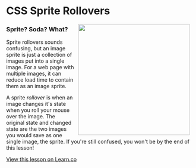 # CSS Sprite Rollovers

<img src="https://s3.amazonaws.com/after-school-assets/sprite.jpg" width="300px" align="right" hspace="10">

### Sprite? Soda? What? 

Sprite rollovers sounds confusing, but an image sprite is just a collection of images put into a single image. For a web page with multiple images, it can reduce load time to contain them as an image sprite.

A sprite _rollover_ is when an image changes it's state when you roll your mouse over the image. The original state and changed state are the two images you would save as one single image, the sprite. If you're still confused, you won't be by the end of this lesson!


<a href='https://learn.co/lessons/hs-sprites-rollovers-intro' data-visibility='hidden'>View this lesson on Learn.co</a>
